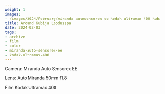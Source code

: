 ```yaml
---
weight: 1
images:
- /images/2024/February/miranda-autosensorex-ee-kodak-ultramax-400-kubija/20240203-R1-00498-017A.jpg
title: Around Kubija Loodusspa
date: 2024-02-03
tags:
- archive
- film
- color
- miranda-auto-sensorex-ee
- kodak-ultramax-400
---
```


Camera: Miranda Auto Sensorex EE

Lens: Auto Miranda 50mm f1.8

Film Kodak Ultramax 400

